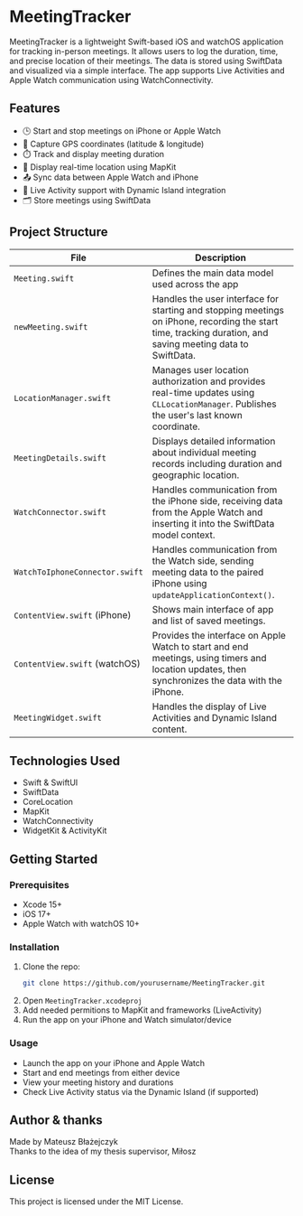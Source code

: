 # MeetingTracker

MeetingTracker is a lightweight Swift-based iOS and watchOS application for tracking in-person meetings. It allows users to log the duration, time, and precise location of their meetings. The data is stored using SwiftData and visualized via a simple interface. The app supports Live Activities and Apple Watch communication using WatchConnectivity.

## Features

- 🕒 Start and stop meetings on iPhone or Apple Watch
- 📍 Capture GPS coordinates (latitude & longitude)
- ⏱️ Track and display meeting duration
- 🧭 Display real-time location using MapKit
- 📤 Sync data between Apple Watch and iPhone
- 🧩 Live Activity support with Dynamic Island integration
- 🗂️ Store meetings using SwiftData

## Project Structure

| **File**                      | **Description** |
|------------------------------|-----------------|
| `Meeting.swift`              | Defines the main data model used across the app |
| `newMeeting.swift`           | Handles the user interface for starting and stopping meetings on iPhone, recording the start time, tracking duration, and saving meeting data to SwiftData. |
| `LocationManager.swift`      | Manages user location authorization and provides real-time updates using `CLLocationManager`. Publishes the user's last known coordinate. |
| `MeetingDetails.swift`       | Displays detailed information about individual meeting records including duration and geographic location. |
| `WatchConnector.swift`       | Handles communication from the iPhone side, receiving data from the Apple Watch and inserting it into the SwiftData model context. |
| `WatchToIphoneConnector.swift` | Handles communication from the Watch side, sending meeting data to the paired iPhone using `updateApplicationContext()`. |
| `ContentView.swift` (iPhone) | Shows main interface of app and list of saved meetings. |
| `ContentView.swift` (watchOS)| Provides the interface on Apple Watch to start and end meetings, using timers and location updates, then synchronizes the data with the iPhone. |
| `MeetingWidget.swift`        | Handles the display of Live Activities and Dynamic Island content. |



## Technologies Used
- Swift & SwiftUI
- SwiftData
- CoreLocation
- MapKit
- WatchConnectivity
- WidgetKit & ActivityKit

## Getting Started

### Prerequisites
- Xcode 15+
- iOS 17+
- Apple Watch with watchOS 10+

### Installation
1. Clone the repo:
   ```bash
   git clone https://github.com/yourusername/MeetingTracker.git
   ```
2. Open `MeetingTracker.xcodeproj`
3. Add needed permitions to MapKit and frameworks (LiveActivity)
4. Run the app on your iPhone and Watch simulator/device

### Usage
- Launch the app on your iPhone and Apple Watch
- Start and end meetings from either device
- View your meeting history and durations
- Check Live Activity status via the Dynamic Island (if supported)

## Author & thanks
Made by Mateusz Błażejczyk <br>
Thanks to the idea of my thesis supervisor, Miłosz

## License
This project is licensed under the MIT License.
